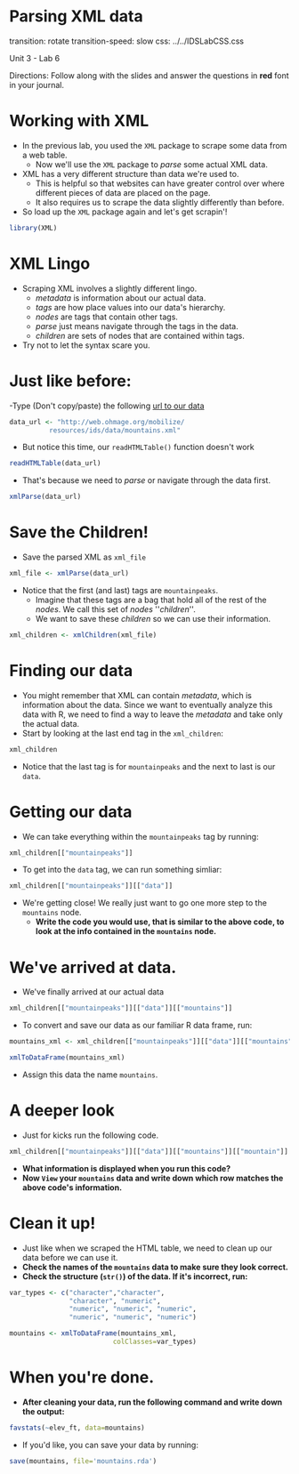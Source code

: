 Parsing XML data
========================================================
transition: rotate
transition-speed: slow
css: ../../IDSLabCSS.css

Unit 3 - Lab 6 

Directions: Follow along with the slides and answer the questions in **red** font in your journal.
 



Working with XML
===============

- In the previous lab, you used the `XML` package to scrape some data from a web table.
  - Now we'll use the `XML` package to _parse_ some actual XML data.
- XML has a very different structure than data we're used to.
  - This is helpful so that websites can have greater control over where different pieces of data are placed on the page.
  - It also requires us to scrape the data slightly differently than before.
- So load up the `XML` package again and let's get scrapin'!

```r
library(XML)
```


XML Lingo
=========

- Scraping XML involves a slightly different lingo.
  - _metadata_ is information about our actual data.
  - _tags_ are how place values into our data's hierarchy.
  - _nodes_ are tags that contain other tags.
  - _parse_ just means navigate through the tags in the data.
  - _children_ are sets of nodes that are contained within tags.
- Try not to let the syntax scare you.

Just like before:
=================

-Type (Don't copy/paste) the following [url to our data](http://web.ohmage.org/mobilize/resources/ids/data/mountains.xml)

```r
data_url <- "http://web.ohmage.org/mobilize/
          resources/ids/data/mountains.xml"
```
- But notice this time, our `readHTMLTable()` function doesn't work

```r
readHTMLTable(data_url)
```
- That's because we need to _parse_ or navigate through the data first.

```r
xmlParse(data_url)
```


Save the Children!
=====================

- Save the parsed XML as `xml_file`

```r
xml_file <- xmlParse(data_url)
```
- Notice that the first (and last) tags are `mountainpeaks`.
  - Imagine that these tags are a bag that hold all of the rest of the _nodes_. We call this set of _nodes_ ''_children_''. 
  - We want to save these _children_ so we can use their information.

```r
xml_children <- xmlChildren(xml_file)
```


Finding our data
================

- You might remember that XML can contain _metadata_, which is information about the data. Since we want to eventually analyze this data with R, we need to find a way to leave the _metadata_ and take only the actual data.
- Start by looking at the last end tag in the `xml_children`:

```r
xml_children
```
- Notice that the last tag is for `mountainpeaks` and the next to last is our `data`.

Getting our data
=================
- We can take everything within the `mountainpeaks` tag by running:

```r
xml_children[["mountainpeaks"]]
```
- To get into the `data` tag, we can run something simliar:

```r
xml_children[["mountainpeaks"]][["data"]]
```
- We're getting close! We really just want to go one more step to the `mountains` node.
  - **Write the code you would use, that is similar to the above code, to look at the info contained in the `mountains` node.**


We've arrived at data.
============
- We've finally arrived at our actual data

```r
xml_children[["mountainpeaks"]][["data"]][["mountains"]] 
```
- To convert and save our data as our familiar R data frame, run:

```r
mountains_xml <- xml_children[["mountainpeaks"]][["data"]][["mountains"]]
```

```r
xmlToDataFrame(mountains_xml)
```
- Assign this data the name `mountains`.


A deeper look
===============

- Just for kicks run the following code.

```r
xml_children[["mountainpeaks"]][["data"]][["mountains"]][["mountain"]]
```
- **What information is displayed when you run this code?**
- **Now `View` your `mountains` data and write down which row matches the above code's information.**


Clean it up!
============

- Just like when we scraped the HTML table, we need to clean up our data before we can use it.
- **Check the names of the `mountains` data to make sure they look correct.**
- **Check the structure (`str()`) of the data. If it's incorrect, run:**

```r
var_types <- c("character","character",
               "character", "numeric", 
               "numeric", "numeric", "numeric", 
               "numeric", "numeric", "numeric")
```

```r
mountains <- xmlToDataFrame(mountains_xml,
                          colClasses=var_types)
```



When you're done.
=================

- **After cleaning your data, run the following command and write down the output:**

```r
favstats(~elev_ft, data=mountains)
```

- If you'd like, you can save your data by running:

```r
save(mountains, file='mountains.rda')
```




